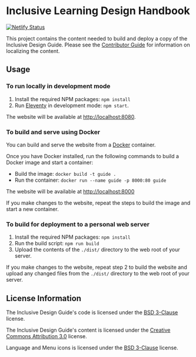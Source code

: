 # Inclusive Learning Design Handbook

[![Netlify Status](https://api.netlify.com/api/v1/badges/7d5c6794-ebd2-4908-8918-3207a3f54251/deploy-status)](https://app.netlify.com/sites/idrc-inclusive-design-guide/deploys)

This project contains the content needed to build and deploy a copy of the Inclusive Design Guide. Please see the
[Contributor Guide](./CONTRIBUTING.md) for information on localizing the content.

## Usage

### To run locally in development mode

1. Install the required NPM packages: `npm install`
2. Run [Eleventy](http://11ty.dev) in development mode: `npm start`.

The website will be available at <http://localhost:8080>.

### To build and serve using Docker

You can build and serve the website from a [Docker](https://docs.docker.com/get-docker) container.

Once you have Docker installed, run the following commands to build a Docker image and start a container:

* Build the image: `docker build -t guide .`
* Run the container: `docker run --name guide -p 8000:80 guide`

The website will be available at [http://localhost:8000](http://localhost:8000)

If you make changes to the website, repeat the steps to build the image and start a new container.

### To build for deployment to a personal web server

1. Install the required NPM packages: `npm install`
2. Run the build script: `npm run build`
3. Upload the contents of the `./dist/` directory to the web root of your server.

If you make changes to the website, repeat step 2 to build the website and upload any changed files from the `./dist/`
directory to the web root of your server.

## License Information

The Inclusive Design Guide's code is licensed under the [BSD
3-Clause](https://github.com/inclusive-design/guide.inclusivedesign.ca/blob/main/LICENSE.md) license.

The Inclusive Design Guide's content is licensed under the [Creative Commons Attribution
3.0](http://creativecommons.org/licenses/by/3.0/) license.

Language and Menu icons is licensed under the [BSD
3-Clause](https://github.com/platform-coop-toolkit/pinecone/blob/dev/LICENSE.md) license.
